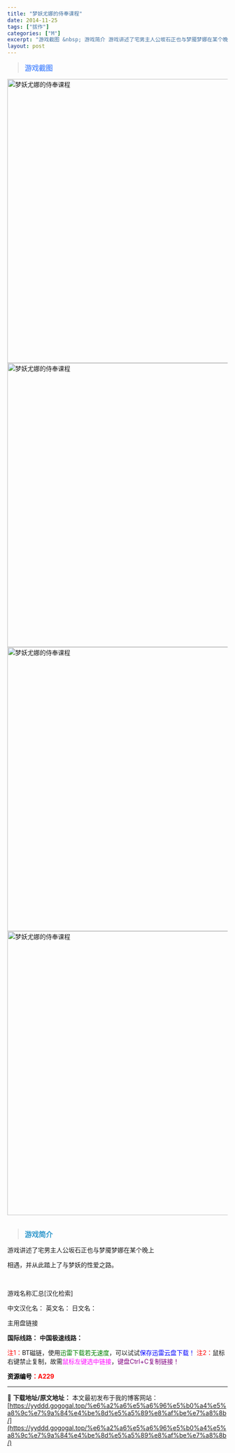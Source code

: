 ```yaml
---
title: "梦妖尤娜的侍奉课程"
date: 2014-11-25
tags: ["拔作"]
categories: ["M"]
excerpt: "游戏截图 &nbsp; 游戏简介 游戏讲述了宅男主人公坂石正也与梦魇梦娜在某个晚上 相遇，并从此踏上了与梦妖的性爱之路。 &nbsp; 游戏名称汇总[汉化检索] 中文汉化名： 英文名： 日文名： 主用盘链接 国际线路： 中国极速线路： 注1：BT磁链，使用迅雷下载若无速度，可以试试保存迅雷云盘下载！&hellip;"
layout: post
---
```


<div>
<blockquote><b><span style="font-size: 12pt; color: #6699ff;">游戏截图</span></b></blockquote>
<div><img title="点击放大" src="https://yyddd.gogogal.top/wp-content/uploads/2025/04/20250430_6811e997a8d66.webp" alt="梦妖尤娜的侍奉课程" width="650" /></div>
<div><img title="点击放大" src="https://yyddd.gogogal.top/wp-content/uploads/2025/04/20250430_6811e999752da.webp" alt="梦妖尤娜的侍奉课程" width="650" /></div>
<div><img title="点击放大" src="https://yyddd.gogogal.top/wp-content/uploads/2025/04/20250430_6811e99ad6dfb.webp" alt="梦妖尤娜的侍奉课程" width="650" /></div>
<div><img title="点击放大" src="https://yyddd.gogogal.top/wp-content/uploads/2025/04/20250430_6811e99c92905.webp" alt="梦妖尤娜的侍奉课程" width="650" /></div>
&nbsp;
<blockquote><b><span style="font-size: 12pt; color: #3399cc;">游戏简介</span></b></blockquote>
<div>游戏讲述了宅男主人公坂石正也与梦魇梦娜在某个晚上

相遇，并从此踏上了与梦妖的性爱之路。</div>
&nbsp;

游戏名称汇总[汉化检索]

中文汉化名：
英文名：
日文名：
</div>
<div class="panel panel-primary">
<div class="panel-heading">主用盘链接</div>
<div class="panel-body">

<b>国际线路：</b>
<b>中国极速线路：</b>


<span style="color: #ff0000;">注1：</span>BT磁链，使用<span style="color: #008000;">迅雷下载若无速度</span>，可以试试<span style="color: #0000ff;">保存迅雷云盘下载！</span>
<span style="color: #ff0000;">注2：</span>鼠标右键禁止复制，故需<span style="color: #ff00ff;">鼠标左键选中链接</span>，<span style="color: #800080;">键盘Ctrl+C复制链接！</span>

</div>
<div class="panel-footer"><span style="color: #ff0000;"><b><span style="color: #000000;">资源编号</span>：A229</b></span></div>
</div>

---
📖 **下载地址/原文地址：** 本文最初发布于我的博客网站：[https://yyddd.gogogal.top/%e6%a2%a6%e5%a6%96%e5%b0%a4%e5%a8%9c%e7%9a%84%e4%be%8d%e5%a5%89%e8%af%be%e7%a8%8b/](https://yyddd.gogogal.top/%e6%a2%a6%e5%a6%96%e5%b0%a4%e5%a8%9c%e7%9a%84%e4%be%8d%e5%a5%89%e8%af%be%e7%a8%8b/)
